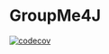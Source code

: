 # GroupMe4J
[![codecov](https://codecov.io/gh/nnskalka/GroupMe4J/branch/master/graph/badge.svg)](https://codecov.io/gh/nnskalka/GroupMe4J)
